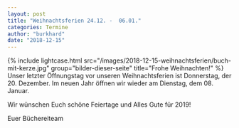 ```yaml
---
layout: post
title: "Weihnachtsferien 24.12. -  06.01."
categories: Termine
author: "burkhard"
date: "2018-12-15"
---
```

{% include lightcase.html src="/images/2018-12-15-weihnachtsferien/buch-mit-kerze.jpg" group="bilder-dieser-seite"
           title="Frohe Weihnachten!" %}
Unser letzter Öffnungstag vor unseren Weihnachtsferien ist Donnerstag, der 20. Dezember. Im neuen Jahr öffnen wir wieder am Dienstag, dem 08. Januar.
           
Wir wünschen Euch schöne Feiertage und Alles Gute für 2019!

Euer Büchereiteam